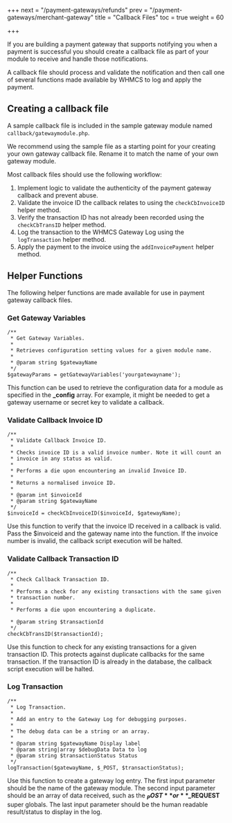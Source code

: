 +++
next = "/payment-gateways/refunds"
prev = "/payment-gateways/merchant-gateway"
title = "Callback Files"
toc = true
weight = 60

+++

If you are building a payment gateway that supports notifying you when a payment is successful you should create a callback file as part of your module to receive and handle those notifications.

A callback file should process and validate the notification and then call one of several functions made available by WHMCS to log and apply the payment.

## Creating a callback file

A sample callback file is included in the sample gateway module named `callback/gatewaymodule.php`.

We recommend using the sample file as a starting point for your creating your own gateway callback file. Rename it to match the name of your own gateway module.

Most callback files should use the following workflow:

1. Implement logic to validate the authenticity of the payment gateway callback and prevent abuse.
2. Validate the invoice ID the callback relates to using the `checkCbInvoiceID` helper method.
3. Verify the transaction ID has not already been recorded using the `checkCbTransID` helper method.
4. Log the transaction to the WHMCS Gateway Log using the `logTransaction` helper method.
5. Apply the payment to the invoice using the `addInvoicePayment` helper method.

## Helper Functions

The following helper functions are made available for use in payment gateway callback files.

### Get Gateway Variables

```
/**
 * Get Gateway Variables.
 *
 * Retrieves configuration setting values for a given module name.
 *
 * @param string $gatewayName
 */
$gatewayParams = getGatewayVariables('yourgatewayname');
```

This function can be used to retrieve the configuration data for a module as specified in the **_config** array.
For example, it might be needed to get a gateway username or secret key to validate a callback.

### Validate Callback Invoice ID

```
/**
 * Validate Callback Invoice ID.
 *
 * Checks invoice ID is a valid invoice number. Note it will count an
 * invoice in any status as valid.
 *
 * Performs a die upon encountering an invalid Invoice ID.
 *
 * Returns a normalised invoice ID.
 *
 * @param int $invoiceId
 * @param string $gatewayName
 */
$invoiceId = checkCbInvoiceID($invoiceId, $gatewayName);
```

Use this function to verify that the invoice ID received in a callback is valid.
Pass the $invoiceid and the gateway name into the function.
If the invoice number is invalid, the callback script execution will be halted.

### Validate Callback Transaction ID

```
/**
 * Check Callback Transaction ID.
 *
 * Performs a check for any existing transactions with the same given
 * transaction number.
 *
 * Performs a die upon encountering a duplicate.

 * @param string $transactionId
 */
checkCbTransID($transactionId);
```

Use this function to check for any existing transactions for a given transaction ID.
This protects against duplicate callbacks for the same transaction.
If the transaction ID is already in the database, the callback script execution will be halted.

### Log Transaction

```
/**
 * Log Transaction.
 *
 * Add an entry to the Gateway Log for debugging purposes.
 *
 * The debug data can be a string or an array.
 *
 * @param string $gatewayName Display label
 * @param string|array $debugData Data to log
 * @param string $transactionStatus Status
 */
logTransaction($gatewayName, $_POST, $transactionStatus);
```

Use this function to create a gateway log entry.
The first input parameter should be the name of the gateway module.
The second input parameter should be an array of data received, such as the **$_POST** or **$_REQUEST** super globals.
The last input parameter should be the human readable result/status to display in the log.
